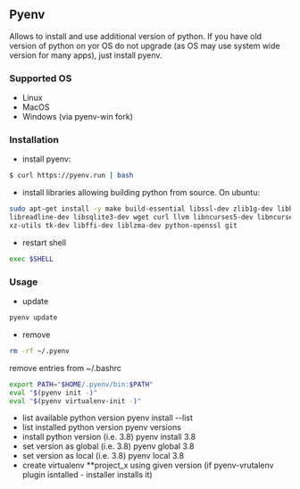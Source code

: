 ## Pyenv
Allows to install and use additional version of python.
If you have old version of python on yor OS do not upgrade (as OS may use system wide version for many apps), just install pyenv. 

### Supported OS
* Linux
* MacOS
* Windows (via pyenv-win fork)

### Installation
* install pyenv:
```bash
$ curl https://pyenv.run | bash
```
* install libraries allowing building python from source. On ubuntu:
```bash
sudo apt-get install -y make build-essential libssl-dev zlib1g-dev libbz2-dev \
libreadline-dev libsqlite3-dev wget curl llvm libncurses5-dev libncursesw5-dev \
xz-utils tk-dev libffi-dev liblzma-dev python-openssl git
``` 
* restart shell
```bash
exec $SHELL
```
### Usage
* update
```bash
pyenv update
```
* remove
```bash
rm -rf ~/.pyenv
```
remove entries from ~/.bashrc
```bash
export PATH="$HOME/.pyenv/bin:$PATH"
eval "$(pyenv init -)"
eval "$(pyenv virtualenv-init -)"
```
* list available python version
pyenv install --list
* list installed python version
pyenv versions
* install python version (i.e. 3.8)
pyenv install 3.8
* set version as global (i.e. 3.8)
pyenv global 3.8
* set version as local (i.e. 3.8)
pyenv local 3.8
* create virtualenv **project_x using given version (if pyenv-vrutalenv plugin isntalled - installer installs it) 

<!--stackedit_data:
eyJoaXN0b3J5IjpbMTUzNDUxMzA4OCwtMTUzNjUzODcwOSwtMT
QyMjgwODk0NCwtMTQzNDE0NTU4MF19
-->